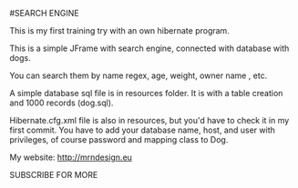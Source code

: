 #SEARCH ENGINE 

This is my first training try with an own hibernate program. 

This is a simple JFrame with search engine, connected with
database with dogs.

You can search them by name regex, age, weight, 
owner name , etc.

A simple database sql file is in resources folder.
It is with a table creation and 1000 records (dog.sql).

Hibernate.cfg.xml file is also in resources, but you'd have to 
check it in my first commit.
You have to add your database name, host, and user with 
privileges, of course password and mapping class to Dog.

My website: http://mrndesign.eu

SUBSCRIBE FOR MORE 
